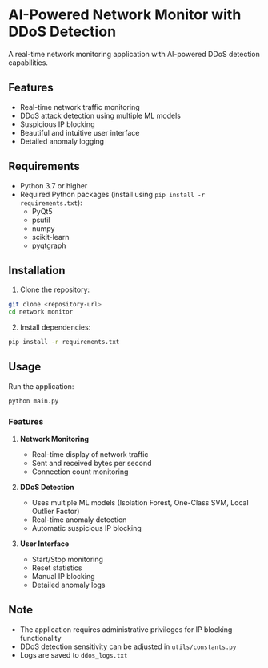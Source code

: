 # AI-Powered Network Monitor with DDoS Detection

A real-time network monitoring application with AI-powered DDoS detection capabilities.

## Features

- Real-time network traffic monitoring
- DDoS attack detection using multiple ML models
- Suspicious IP blocking
- Beautiful and intuitive user interface
- Detailed anomaly logging

## Requirements

- Python 3.7 or higher
- Required Python packages (install using `pip install -r requirements.txt`):
  - PyQt5
  - psutil
  - numpy
  - scikit-learn
  - pyqtgraph

## Installation

1. Clone the repository:
```bash
git clone <repository-url>
cd network monitor
```

2. Install dependencies:
```bash
pip install -r requirements.txt
```

## Usage

Run the application:
```bash
python main.py
```

### Features

1. **Network Monitoring**
   - Real-time display of network traffic
   - Sent and received bytes per second
   - Connection count monitoring

2. **DDoS Detection**
   - Uses multiple ML models (Isolation Forest, One-Class SVM, Local Outlier Factor)
   - Real-time anomaly detection
   - Automatic suspicious IP blocking

3. **User Interface**
   - Start/Stop monitoring
   - Reset statistics
   - Manual IP blocking
   - Detailed anomaly logs

## Note

- The application requires administrative privileges for IP blocking functionality
- DDoS detection sensitivity can be adjusted in `utils/constants.py`
- Logs are saved to `ddos_logs.txt`
